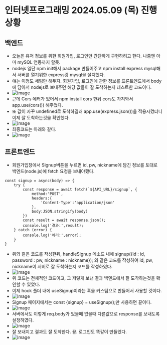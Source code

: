 # 인터넷프로그래밍 2024.05.09 (목) 진행상황
## 백엔드
- 오늘은 유저 정보를 위한 회원가입, 로그인만 간단하게 구현하려고 한다. 나중엔 아마 mySQL 연동까지 할듯.
- nodejs 일단 npm init해서 package 만들어주고 npm install express mysql해서 서버를 열기위한 express랑 mysql을 설치했다.
- 얘는 이정도 세팅만 해두자. 회원가입, 로그인에 관한 정보를 프론트엔드에서 body에 담아서 nodejs로 보내주면 해당 값들이 잘 도착하는지 테스트한 코드이다.
- ![image](https://github.com/ChaeDoll/TIL/assets/108540812/beb80cc1-ecc7-47f9-b0cb-2f30a935db63)
- 근데 Cors 에러가 있어서 npm install cors 한뒤 cors도 가져와서 app.use(cors()) 해주었다.
- 또 값이 자꾸 undefined로 도착하길래 app.use(express.json())을 적용시켰더니 이제 잘 도착하는것을 확인했다.
- ![image](https://github.com/ChaeDoll/TIL/assets/108540812/24353966-b92d-4643-899a-aebdea6fb3ce)
- 최종코드는 아래와 같다.
- ![image](https://github.com/ChaeDoll/TIL/assets/108540812/dc162fa7-38d2-4185-8e0e-cac0d98a24d6)

## 프론트엔드
- 회원가입창에서 Signup버튼을 누르면 id, pw, nickname에 담긴 정보를 토대로 백엔드(node.js)에 fetch 요청을 보내야했다.
```
const signup = async(body) => {
    try {
        const response = await fetch(`${API_URL}/signup`, {
            method:'POST',
            headers:{
                'Content-Type':'application/json'
            },
            body:JSON.stringify(body)
        })
        const result = await response.json();
        console.log('결과:',result);
    } catch (error) {
        console.log('에러:',error);
    }
}
```
- 위와 같은 코드를 작성한뒤, handleSignup 메소드 내에 signup({id : id, password : pw, nickname : nickname}); 와 같은 코드를 작성하여 id, pw, nickname이 서버로 잘 도착하는지 코드를 작성하였다.
- ![image](https://github.com/ChaeDoll/TIL/assets/108540812/ef8068ed-5a68-4fcb-8ecd-dd0db47a43ee)
- 위 코드는 전체적인 코드이고, 그 저렇게 보낸 결과 백엔드에서 잘 도착하는것을 확인할 수 있었다.
- 이제 hook 폴더 내에 useSignup이라는 훅을 커스텀으로 만들어서 사용할 것이다.
- ![image](https://github.com/ChaeDoll/TIL/assets/108540812/acce914b-d1d2-4422-bffb-0773fb7a72ae)
- Signup 페이지에서는 const {signup} = useSignup();만 사용하면 끝이다.
- ![image](https://github.com/ChaeDoll/TIL/assets/108540812/8ebbf007-08f7-47c4-b2d7-41aad873c0e4)
- 서버에서도 이렇게 req.body가 있을때 없을때 다른값으로 response를 보내도록 설정하였다.
- ![image](https://github.com/ChaeDoll/TIL/assets/108540812/d978a4bd-a6e7-4f09-b47c-0f85f5085bdf)
- 잘 보내지고 결과도 잘 도착한다. 끝. 로그인도 똑같이 만들었다.
- ![image](https://github.com/ChaeDoll/TIL/assets/108540812/9a8cc6c9-d3bb-471d-9dfb-f4eaabc2aa50)
